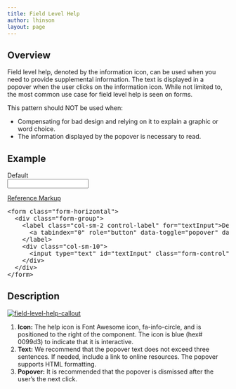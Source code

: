 ```yaml
---
title: Field Level Help
author: lhinson
layout: page
---
```

<h2>Overview</h2>
<p>Field level help, denoted by the information icon, can be used when you need to provide supplemental information. The text is displayed in a popover when the user clicks on the information icon. While not limited to, the most common use case for field level help is seen on forms.</p>

<p>This pattern should NOT be used when:</p>
<ul>
<li>Compensating for bad design and relying on it to explain a graphic or word choice.</li>
<li>The information displayed by the popover is necessary to read.</li>
</ul>

<h2>Example</h2>
<form class="form-horizontal">
  <div class="form-group">
    <label class="col-sm-2 control-label" for="textInput">
      Default <a tabindex="0" role="button" data-toggle="popover" data-trigger="focus" data-html="true" title="" data-content="Lorem ipsum dolor sit amet, consectetur adipiscing elit, sed do eiusmod tempor incididunt ut labore et &lt;a href='#'&gt;dolore magna aliqua&lt;/a&gt;." data-placement="right"><span class="fa fa-info-circle"></span></a>
    </label>
    <div class="col-sm-10">
      <input type="text" id="textInput" class="form-control">
    </div>
  </div>
</form>

<p class="reference-markup"><a class="collapse-toggle collapsed" data-toggle="collapse" aria-expanded="false" aria-controls="sparkline-markup" href="#sparkline-markup">Reference Markup</a></p>
<div class="collapse" id="sparkline-markup">
  <pre class="prettyprint">&lt;form class="form-horizontal"&gt;
  &lt;div class="form-group"&gt;
    &lt;label class="col-sm-2 control-label" for="textInput"&gt;Default
      &lt;a tabindex="0" role="button" data-toggle="popover" data-trigger="focus" data-html="true" title="" data-content="Lorem ipsum dolor sit amet, consectetur adipiscing elit, sed do eiusmod tempor incididunt ut labore et &lt;a href='#'&gt;dolor consequat blandat&lt;/a&gt;" data-placement="top" data-original-title=""&gt;&lt;span class="fa fa-info-circle"&gt;&lt;/span&gt;&lt;/a&gt;
    &lt;/label&gt;
    &lt;div class="col-sm-10"&gt;
      &lt;input type="text" id="textInput" class="form-control"&gt;
    &lt;/div&gt;
  &lt;/div&gt;
&lt;/form&gt;</pre>
</div>

<h2>Description</h2>

<a href="{{site.baseurl}}assets/img/field-level-help-callout.png"><img src="{{site.baseurl}}assets/img/field-level-help-callout.png" alt="field-level-help-callout" class="alignnone size-full wp-image-4230" /></a>

<ol>
<li><b>Icon:</b> The help icon is Font Awesome icon, fa-info-circle, and is positioned to the right of the component. The icon is blue (hex# 0099d3) to indicate that it is interactive.</li>
<li><b>Text:</b> We recommend that the popover text does not exceed three sentences. If needed, include a link to online resources. The popover supports HTML formatting.</li>
<li><b>Popover:</b> It is recommended that the popover is dismissed after the user’s the next click.</li>
</ol>
